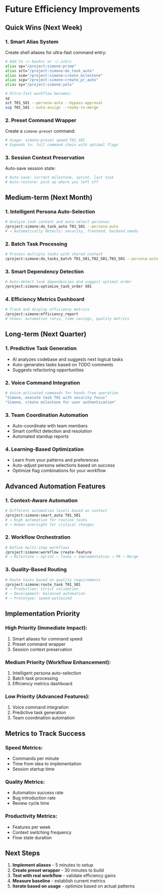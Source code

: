 # Future Efficiency Improvements

## Quick Wins (Next Week)

### 1. **Smart Alias System**
Create shell aliases for ultra-fast command entry:
```bash
# Add to ~/.bashrc or ~/.zshrc
alias sp="/project:simone:prime"
alias sct="/project:simone:do_task_auto"  
alias scm="/project:simone:create_milestone"
alias scp="/project:simone:create_pr_auto"
alias sy="/project:simone:yolo"

# Ultra-fast workflow becomes:
sp
sct T01_S01 --persona-auto --bypass-approval
scp T01_S01 --auto-assign --ready-to-merge
```

### 2. **Preset Command Wrapper**
Create a `simone-preset` command:
```bash
# Usage: simone-preset speed T01_S01
# Expands to: full command chain with optimal flags
```

### 3. **Session Context Preservation**
Auto-save session state:
```bash
# Auto-save: current milestone, sprint, last task
# Auto-restore: pick up where you left off
```

## Medium-term (Next Month)

### 1. **Intelligent Persona Auto-Selection**
```bash
# Analyze task content and auto-select personas
/project:simone:do_task_auto T01_S01 --persona-auto
# → Automatically detects: security, frontend, backend needs
```

### 2. **Batch Task Processing**
```bash
# Process multiple tasks with shared context
/project:simone:do_tasks_batch T01_S01,T02_S01,T03_S01 --persona-auto
```

### 3. **Smart Dependency Detection**
```bash
# Auto-detect task dependencies and suggest optimal order
/project:simone:optimize_task_order S01
```

### 4. **Efficiency Metrics Dashboard**
```bash
# Track and display efficiency metrics
/project:simone:efficiency_report
# Shows: automation ratio, time savings, quality metrics
```

## Long-term (Next Quarter)

### 1. **Predictive Task Generation**
- AI analyzes codebase and suggests next logical tasks
- Auto-generates tasks based on TODO comments
- Suggests refactoring opportunities

### 2. **Voice Command Integration**
```bash
# Voice-activated commands for hands-free operation
"Simone, execute task T01 with security focus"
"Simone, create milestone for user authentication"
```

### 3. **Team Coordination Automation**
- Auto-coordinate with team members
- Smart conflict detection and resolution
- Automated standup reports

### 4. **Learning-Based Optimization**
- Learn from your patterns and preferences
- Auto-adjust persona selections based on success
- Optimize flag combinations for your workflow

## Advanced Automation Features

### 1. **Context-Aware Automation**
```bash
# Different automation levels based on context
/project:simone:smart_auto T01_S01
# → High automation for routine tasks
# → Human oversight for critical changes
```

### 2. **Workflow Orchestration**
```bash
# Define multi-step workflows
/project:simone:workflow create-feature
# → Milestone → Sprint → Tasks → Implementation → PR → Merge
```

### 3. **Quality-Based Routing**
```bash
# Route tasks based on quality requirements
/project:simone:route_task T01_S01
# → Production: strict validation
# → Development: balanced automation
# → Prototype: speed-optimized
```

## Implementation Priority

### High Priority (Immediate Impact):
1. Smart aliases for command speed
2. Preset command wrapper
3. Session context preservation

### Medium Priority (Workflow Enhancement):
1. Intelligent persona auto-selection
2. Batch task processing
3. Efficiency metrics dashboard

### Low Priority (Advanced Features):
1. Voice command integration
2. Predictive task generation
3. Team coordination automation

## Metrics to Track Success

### Speed Metrics:
- Commands per minute
- Time from idea to implementation
- Session startup time

### Quality Metrics:
- Automation success rate
- Bug introduction rate
- Review cycle time

### Productivity Metrics:
- Features per week
- Context switching frequency
- Flow state duration

## Next Steps

1. **Implement aliases** - 5 minutes to setup
2. **Create preset wrapper** - 30 minutes to build
3. **Test with real workflow** - validate efficiency gains
4. **Measure baseline** - establish current metrics
5. **Iterate based on usage** - optimize based on actual patterns